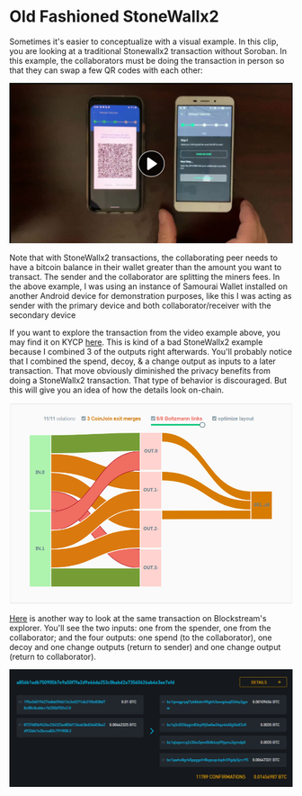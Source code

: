# Old Fashioned StoneWallx2
Sometimes it's easier to conceptualize with a visual example. In this clip, you are looking at a traditional Stonewallx2 transaction without Soroban. In this example, the collaborators must be doing the transaction in person so that they can swap a few QR codes with each other:

[![OG Stonewallx2 Video](/assets/OGstonewallx2Thumbnail.png)](https://bitcointv.com/w/iXmpseNwRBQCHscuMCSXR7 "OG StoneWallx2 Video")

Note that with StoneWallx2 transactions, the collaborating peer needs to have a bitcoin balance in their wallet greater than the amount you want to transact. The sender and the collaborator are splitting the miners fees. In the above example, I was using an instance of Samourai Wallet installed on another Android device for demonstration purposes, like this I was acting as sender with the primary device and both collaborator/receiver with the secondary device

If you want to explore the transaction from the video example above, you may find it on KYCP [here](https://www.kycp.org/#/a856b1adb750905b7e9a50f7fa2d9e66da253c0babd2a73560626ab4e3ae7efd). This is kind of a bad StoneWallx2 example because I combined 3 of the outputs right afterwards. You'll probably notice that I combined the spend, decoy, & a change output as inputs to a later transaction. That move obviously diminished the privacy benefits from doing a StoneWallx2 transaction. That type of behavior is discouraged. But this will give you an idea of how the details look on-chain.

![](/assets/2.png)

[Here](https://blockstream.info/tx/a856b1adb750905b7e9a50f7fa2d9e66da253c0babd2a73560626ab4e3ae7efd) is another way to look at the same transaction on Blockstream's explorer. You'll see the two inputs: one from the spender, one from the collaborator; and the four outputs: one spend (to the collaborator), one decoy and one change outputs (return to sender) and one change output (return to collaborator). 

![](/assets/3.png)

